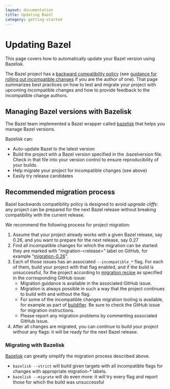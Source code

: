 ```yaml
---
layout: documentation
title: Updating Bazel
category: getting-started
---
```


# Updating Bazel

This page covers how to automatically update your Bazel version using Bazelisk.

The Bazel project has a [backward compatibility
policy](https://docs.bazel.build/versions/master/backward-compatibility.html)
(see [guidance for rolling out incompatible
changes](https://www.bazel.build/maintaining/breaking-changes-guide.html) if you
are the author of one). That page summarizes best practices on how to test and
migrate your project with upcoming incompatible changes and how to provide
feedback to the incompatible change authors.

## Managing Bazel versions with Bazelisk

The Bazel team implemented a Bazel wrapper called
[bazelisk](https://github.com/bazelbuild/bazelisk) that helps you manage Bazel
versions.

Bazelisk can:
*   Auto-update Bazel to the latest version
*   Build the project with a Bazel version specified in the .bazelversion
    file. Check in that file into your version control to ensure reproducibility
    of your builds.
*   Help migrate your project for incompatible changes (see above)
*   Easily try release candidates

## Recommended migration process

Bazel backwards compatibility policy is designed to avoid _upgrade cliffs_: any
project can be prepared for the next Bazel release without breaking
compatibility with the current release.

We recommend the following process for project migration:

1. Assume that your project already works with a given Bazel release, say 0.26,
   and you want to prepare for the next release, say 0.27
2. Find all incompatible changes for which the migration can be started: they are marked with
   "migration-\<release\>" label on GitHub, for example
   "[migration-0.26](https://github.com/bazelbuild/bazel/issues?utf8=%E2%9C%93&q=label%3Amigration-0.26+)".
3. Each of those issues has an associated `--incompatible_*` flag. For each of
   them, build your project with that flag enabled, and if the build is
   unsuccessful, fix the project according to [migration
   recipe](https://docs.bazel.build/versions/master/backward-compatibility.html#incompatible-changes-and-migration-recipes)
   as specified in the corresponding GitHub issue:
    *   Migration guidance is available in the associated GitHub issue.
    *   Migration is always possible in such a way that the project continues to build with and without the flag.
    *   For some of the incompatible changes migration tooling is available, for
        example as part of
        [buildifier](https://github.com/bazelbuild/buildtools/releases). Be sure
        to check the GitHub issue for migration instructions.
    *   Please report any migration problems by commenting associated GitHub issue.
4. After all changes are migrated, you can continue to build your project
   without any flags: it will be ready for the next Bazel release.


### Migrating with Bazelisk

[Bazelisk](https://github.com/bazelbuild/bazelisk) can
greatly simplify the migration process described above.

*   `bazelisk --strict` will build given targets with all incompatible flags for
     changes with appropriate migration-* labels.
*   `bazelisk --migrate` will do even more: it will try every flag and report
     those for which the build was unsuccessful

